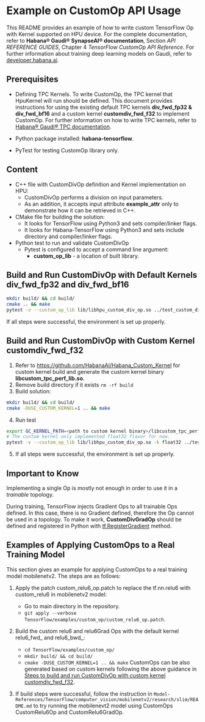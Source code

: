 # Example on CustomOp API Usage

This README provides an example of how to write custom TensorFlow Op with Kernel supported on HPU device.
For the complete documentation, refer to **Habana® Gaudi® SynapseAI® documentation**, Section *API REFERENCE GUIDES*, Chapter 4 *TensorFlow CustomOp API Reference*.
For further information about training deep learning models on Gaudi, refer to [developer.habana.ai](https://developer.habana.ai/resources/).



## Prerequisites

- Defining TPC Kernels. To write CustomOp, the TPC kernel that HpuKernel will run should be defined.
  This document provides instructions for using the existing default TPC kernels **div_fwd_fp32 & div_fwd_bf16** and a custom kernel **customdiv_fwd_f32** to implement CustomOp. For further information on how to write TPC kernels, refer to [Habana® Gaudi® TPC documentation](https://github.com/HabanaAI/Habana_Custom_Kernel).

- Python package installed: **habana-tensorflow**. 

- PyTest for testing CustomOp library only. 

## Content

- C++ file with CustomDivOp definition and Kernel implementation on HPU:
    - CustomDivOp performs a division on input parameters.
    - As an addition, it accepts input attribute **example_attr** only to demonstrate how it can be retrieved in C++. 
- CMake file for building the solution:
    - It looks for TensorFlow using Python3 and sets compiler/linker flags.
    - It looks for Habana-TensorFlow using Python3 and sets include directory and compiler/linker flags.
- Python test to run and validate CustomDivOp
    - Pytest is configured to accept a command line argument:
        - **custom_op_lib** - a location of built library.

## Build and Run CustomDivOp with Default Kernels div_fwd_fp32 and div_fwd_bf16
```bash
mkdir build/ && cd build/
cmake .. && make
pytest -v --custom_op_lib lib/libhpu_custom_div_op.so ../test_custom_div_op.py
```
If all steps were successful, the environment is set up properly.

## Build and Run CustomDivOp with Custom Kernel customdiv_fwd_f32
1. Refer to https://github.com/HabanaAI/Habana_Custom_Kernel for custom kernel build and generate the custom kernel binary **libcustom_tpc_perf_lib.so**.
2. Remove build directory if it exists `rm -rf build`
3. Build solution:
```bash
mkdir build/ && cd build/
cmake -DUSE_CUSTOM_KERNEL=1 .. && make
```
4. Run test
```bash
export GC_KERNEL_PATH=<path to custom kernel binary>/libcustom_tpc_perf_lib.so:$GC_KERNEL_PATH
# The custom kernel only implemented float32 flavor for now.
pytest -v --custom_op_lib lib/libhpu_custom_div_op.so -k float32 ../test_custom_div_op.py
```
5. If all steps were successful, the environment is set up properly.

## Important to Know

Implementing a single Op is mostly not enough in order to use it in a *trainable* topology.

During training, TensorFlow injects Gradient Ops to all trainable Ops defined. In this case, there is no Gradient defined, therefore the Op cannot be used in a topology.
To make it work, **CustomDivGradOp** should be defined and registered in Python with [tf.RegisterGradient](https://www.tensorflow.org/api_docs/python/tf/RegisterGradient) method.

## Examples of Applying CustomOps to a Real Training Model

This section gives an example for applying CustomOps to a real training model mobilenetv2. 
The steps are as follows:

1. Apply the patch custom_relu6_op.patch to replace the tf.nn.relu6 with custom_relu6 in mobilenetv2 model:
   - Go to main directory in the repository.
   - `git apply --verbose TensorFlow/examples/custom_op/custom_relu6_op.patch`.

2. Build the custom relu6 and relu6Grad Ops with the default kernel relu6_fwd_ and relu6_bwd_:  
   - `cd TensorFlow/examples/custom_op/`
   - `mkdir build/ && cd build/`
   - `cmake -DUSE_CUSTOM_KERNEL=1 .. && make`
CustomOps can be also generated based on custom kernels following the above guidance in [Steps to build and run CustomDivOp with custom kernel customdiv_fwd_f32](https://github.com/HabanaAI/Habana_Custom_Kernel).

3. If build steps were successful, follow the instruction in `Model-References/TensorFlow/computer_vision/mobilenetv2/research/slim/README.md` to try running the mobilenevt2 model using CustomOps CustomRelu6Op and CustomRelu6GradOp.
